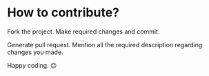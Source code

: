 # How to contribute?

Fork the project. Make required changes and commit.

Generate pull request. Mention all the required description regarding changes you made.

Happy coding. 😉
